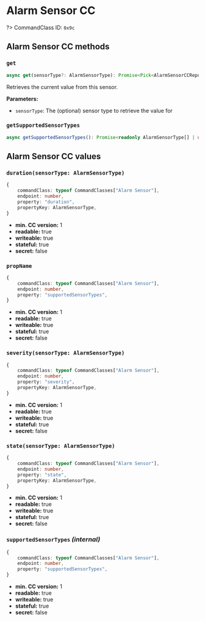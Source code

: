 # Alarm Sensor CC

?> CommandClass ID: `0x9c`

## Alarm Sensor CC methods

### `get`

```ts
async get(sensorType?: AlarmSensorType): Promise<Pick<AlarmSensorCCReport, "state" | "severity" | "duration"> | undefined>;
```

Retrieves the current value from this sensor.

**Parameters:**

-   `sensorType`: The (optional) sensor type to retrieve the value for

### `getSupportedSensorTypes`

```ts
async getSupportedSensorTypes(): Promise<readonly AlarmSensorType[] | undefined>;
```

## Alarm Sensor CC values

### `duration(sensorType: AlarmSensorType)`

```ts
{
	commandClass: typeof CommandClasses["Alarm Sensor"],
	endpoint: number,
	property: "duration",
	propertyKey: AlarmSensorType,
}
```

-   **min. CC version:** 1
-   **readable:** true
-   **writeable:** true
-   **stateful:** true
-   **secret:** false

### `propName`

```ts
{
	commandClass: typeof CommandClasses["Alarm Sensor"],
	endpoint: number,
	property: "supportedSensorTypes",
}
```

-   **min. CC version:** 1
-   **readable:** true
-   **writeable:** true
-   **stateful:** true
-   **secret:** false

### `severity(sensorType: AlarmSensorType)`

```ts
{
	commandClass: typeof CommandClasses["Alarm Sensor"],
	endpoint: number,
	property: "severity",
	propertyKey: AlarmSensorType,
}
```

-   **min. CC version:** 1
-   **readable:** true
-   **writeable:** true
-   **stateful:** true
-   **secret:** false

### `state(sensorType: AlarmSensorType)`

```ts
{
	commandClass: typeof CommandClasses["Alarm Sensor"],
	endpoint: number,
	property: "state",
	propertyKey: AlarmSensorType,
}
```

-   **min. CC version:** 1
-   **readable:** true
-   **writeable:** true
-   **stateful:** true
-   **secret:** false

### `supportedSensorTypes` _(internal)_

```ts
{
	commandClass: typeof CommandClasses["Alarm Sensor"],
	endpoint: number,
	property: "supportedSensorTypes",
}
```

-   **min. CC version:** 1
-   **readable:** true
-   **writeable:** true
-   **stateful:** true
-   **secret:** false
